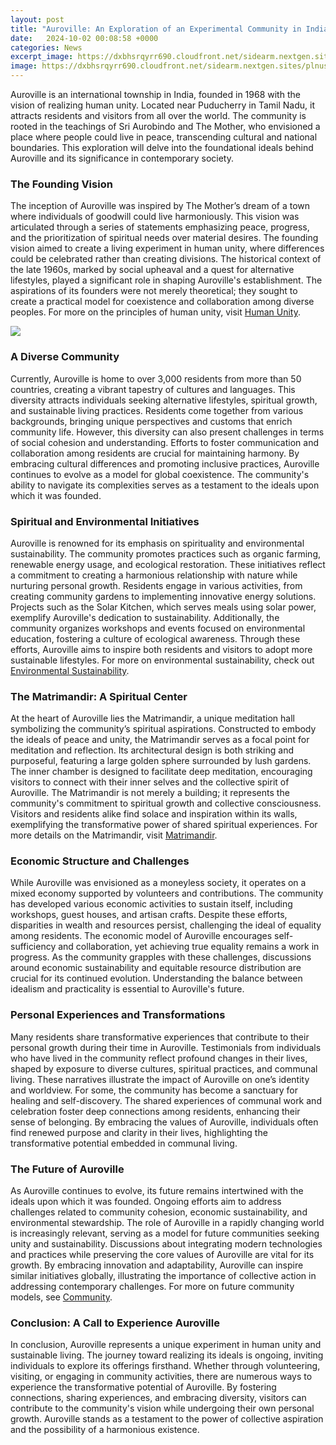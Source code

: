 ```yaml
---
layout: post
title: "Auroville: An Exploration of an Experimental Community in India"
date:   2024-10-02 00:08:58 +0000
categories: News
excerpt_image: https://dxbhsrqyrr690.cloudfront.net/sidearm.nextgen.sites/plnusealions.com/images/responsive_2023/default_image.png
image: https://dxbhsrqyrr690.cloudfront.net/sidearm.nextgen.sites/plnusealions.com/images/responsive_2023/default_image.png
---
```


Auroville is an international township in India, founded in 1968 with the vision of realizing human unity. Located near Puducherry in Tamil Nadu, it attracts residents and visitors from all over the world. The community is rooted in the teachings of Sri Aurobindo and The Mother, who envisioned a place where people could live in peace, transcending cultural and national boundaries. This exploration will delve into the foundational ideals behind Auroville and its significance in contemporary society.
### The Founding Vision
The inception of Auroville was inspired by The Mother’s dream of a town where individuals of goodwill could live harmoniously. This vision was articulated through a series of statements emphasizing peace, progress, and the prioritization of spiritual needs over material desires. The founding vision aimed to create a living experiment in human unity, where differences could be celebrated rather than creating divisions. The historical context of the late 1960s, marked by social upheaval and a quest for alternative lifestyles, played a significant role in shaping Auroville's establishment. The aspirations of its founders were not merely theoretical; they sought to create a practical model for coexistence and collaboration among diverse peoples. 
For more on the principles of human unity, visit [Human Unity](https://us.edu.vn/en/Human_Unity).

![](https://dxbhsrqyrr690.cloudfront.net/sidearm.nextgen.sites/plnusealions.com/images/responsive_2023/default_image.png)
### A Diverse Community
Currently, Auroville is home to over 3,000 residents from more than 50 countries, creating a vibrant tapestry of cultures and languages. This diversity attracts individuals seeking alternative lifestyles, spiritual growth, and sustainable living practices. Residents come together from various backgrounds, bringing unique perspectives and customs that enrich community life. However, this diversity can also present challenges in terms of social cohesion and understanding. Efforts to foster communication and collaboration among residents are crucial for maintaining harmony. By embracing cultural differences and promoting inclusive practices, Auroville continues to evolve as a model for global coexistence. The community's ability to navigate its complexities serves as a testament to the ideals upon which it was founded.
### Spiritual and Environmental Initiatives
Auroville is renowned for its emphasis on spirituality and environmental sustainability. The community promotes practices such as organic farming, renewable energy usage, and ecological restoration. These initiatives reflect a commitment to creating a harmonious relationship with nature while nurturing personal growth. Residents engage in various activities, from creating community gardens to implementing innovative energy solutions. Projects such as the Solar Kitchen, which serves meals using solar power, exemplify Auroville's dedication to sustainability. Additionally, the community organizes workshops and events focused on environmental education, fostering a culture of ecological awareness. Through these efforts, Auroville aims to inspire both residents and visitors to adopt more sustainable lifestyles.
For more on environmental sustainability, check out [Environmental Sustainability](https://us.edu.vn/en/Sustainability).
### The Matrimandir: A Spiritual Center
At the heart of Auroville lies the Matrimandir, a unique meditation hall symbolizing the community’s spiritual aspirations. Constructed to embody the ideals of peace and unity, the Matrimandir serves as a focal point for meditation and reflection. Its architectural design is both striking and purposeful, featuring a large golden sphere surrounded by lush gardens. The inner chamber is designed to facilitate deep meditation, encouraging visitors to connect with their inner selves and the collective spirit of Auroville. The Matrimandir is not merely a building; it represents the community's commitment to spiritual growth and collective consciousness. Visitors and residents alike find solace and inspiration within its walls, exemplifying the transformative power of shared spiritual experiences.
For more details on the Matrimandir, visit [Matrimandir](https://us.edu.vn/en/Matrimandir).
### Economic Structure and Challenges
While Auroville was envisioned as a moneyless society, it operates on a mixed economy supported by volunteers and contributions. The community has developed various economic activities to sustain itself, including workshops, guest houses, and artisan crafts. Despite these efforts, disparities in wealth and resources persist, challenging the ideal of equality among residents. The economic model of Auroville encourages self-sufficiency and collaboration, yet achieving true equality remains a work in progress. As the community grapples with these challenges, discussions around economic sustainability and equitable resource distribution are crucial for its continued evolution. Understanding the balance between idealism and practicality is essential to Auroville's future.
### Personal Experiences and Transformations
Many residents share transformative experiences that contribute to their personal growth during their time in Auroville. Testimonials from individuals who have lived in the community reflect profound changes in their lives, shaped by exposure to diverse cultures, spiritual practices, and communal living. These narratives illustrate the impact of Auroville on one’s identity and worldview. For some, the community has become a sanctuary for healing and self-discovery. The shared experiences of communal work and celebration foster deep connections among residents, enhancing their sense of belonging. By embracing the values of Auroville, individuals often find renewed purpose and clarity in their lives, highlighting the transformative potential embedded in communal living.
### The Future of Auroville
As Auroville continues to evolve, its future remains intertwined with the ideals upon which it was founded. Ongoing efforts aim to address challenges related to community cohesion, economic sustainability, and environmental stewardship. The role of Auroville in a rapidly changing world is increasingly relevant, serving as a model for future communities seeking unity and sustainability. Discussions about integrating modern technologies and practices while preserving the core values of Auroville are vital for its growth. By embracing innovation and adaptability, Auroville can inspire similar initiatives globally, illustrating the importance of collective action in addressing contemporary challenges.
For more on future community models, see [Community](https://us.edu.vn/en/Community).
### Conclusion: A Call to Experience Auroville
In conclusion, Auroville represents a unique experiment in human unity and sustainable living. The journey toward realizing its ideals is ongoing, inviting individuals to explore its offerings firsthand. Whether through volunteering, visiting, or engaging in community activities, there are numerous ways to experience the transformative potential of Auroville. By fostering connections, sharing experiences, and embracing diversity, visitors can contribute to the community's vision while undergoing their own personal growth. Auroville stands as a testament to the power of collective aspiration and the possibility of a harmonious existence.